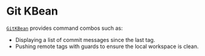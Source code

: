 # Git KBean

<!-- header-autogen-doc -->

[`GitKBean`](https://github.com/jeka-dev/jeka/blob/master/dev.jeka.core/src/main/java/dev/jeka/core/tool/builtins/tooling/git/GitKBean.java) provides command combos such as:

- Displaying a list of commit messages since the last tag.
- Pushing remote tags with guards to ensure the local workspace is clean.

<!-- body-autogen-doc -->


